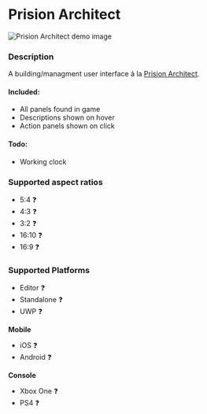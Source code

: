 # Prision Architect
![Prision Architect demo image](https://github.com/LewisJohnson/unity-ui-examples/blob/master/Assets/ScreenSpace/PrisionArchitect/readme-image.png)

### Description
A building/managment user interface á la [Prision Architect](https://www.introversion.co.uk/prisonarchitect/).

#### Included: 
* All panels found in game
* Descriptions shown on hover
* Action panels shown on click

#### Todo:
* Working clock

### Supported aspect ratios
* 5:4 ❓
* 4:3 ❓
* 3:2 ❓
* 16:10 ❓
* 16:9 ❓

### Supported Platforms
* Editor ❓
* Standalone ❓
* UWP ❓

**Mobile**
* iOS ❓
* Android ❓

**Console**
* Xbox One ❓
* PS4 ❓
